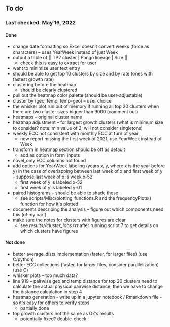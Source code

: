 
## To do

### Last checked: May 16, 2022

#### Done

* change date formatting so Excel doesn’t convert weeks (force as characters) – uses YearWeek instead of just Week
* output a table of || TP2 cluster | Pango lineage | Size ||
    * check this is easy to extract for user
* want to minimize user text entry
* should be able to get top 10 clusters by size and by rate (ones with fastest growth rate)
* clustering before the heatmap 
    * should be clearly clustered
* pull out the heatmap color palette (should be user-adjustable)
* cluster by (geo, temp, temp-geo) – user choice
* the whisker plot run out of memory if running all top 20 clusters when there are two cluster sizes bigger than 9000 (comment out)
* heatmaps – original cluster name 
* heatmap adjustment – for largest growth clusters (what is minimum size to consider? note: min value of 2, will not consider singletons)
* weekly ECC not consistent with monthly ECC at turn of year
    * new report missing the first week of 2021, use YearWeek instead of Week
* transform in heatmap section should be off as default
    * add as option in form_inputs
* novel_only ECC columns not found
* add options for YearWeek labeling (years x, y, where x is the year before y) in the case of overlapping between last week of x and first week of y - suppose last week of x is week x-52: 
    * first week of y is labeled x-52
    * first week of y is labeled y-01
* paired histograms – should be able to shade these
    * see scripts/Misc/plotting_functions.R and the frequencyPlots() function for how it's plotted
* documents describing the analysis – figure out which components need this (of my part)
* make sure the notes for clusters with figures are clear
    * see *results/<interval type>/cluster_labs.txt* after running script 7 to get details on which clusters have figures

#### Not done

* better average_dists implementation (faster, for larger files) (use C/python)
* better ECC collections (faster, for larger files, consider parallelization) (use C)
* whisker plots – too much data?
* line 919 – pairwise geo and temp distance for top 20 clusters need to calculate the actual physical pairwise distance, then we have to change the distance calculation in step 4
* heatmap generation - write up in a jupyter notebook / Rmarkdown file - so it's easy for others to verify steps
    * partially done
* top growth clusters not the same as GZ’s results
    * potentially fixed? double-check
